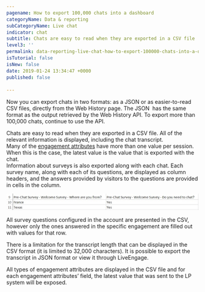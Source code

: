 ```yaml
---
pagename: How to export 100,000 chats into a dashboard
categoryName: Data & reporting
subCategoryName: Live chat
indicator: chat
subtitle: Chats are easy to read when they are exported in a CSV file
level3: ''
permalink: data-reporting-live-chat-how-to-export-100000-chats-into-a-dashboard.html
isTutorial: false
isNew: false
date: 2019-01-24 13:34:47 +0000
published: false

---
```

Now you can export chats in two formats: as a JSON or as easier-to-read CSV files, directly from the Web History page. The JSON  has the same format as the output retrieved by the Web History API.  To export more than 100,000 chats, continue to use the API.

Chats are easy to read when they are exported in a CSV file. All of the relevant information is displayed, including the chat transcript.  
Many of the [engagement attributes](data-reporting-engagement-attributes-data-sources-engagement-attributes-overview.html) have more than one value per session. When this is the case, the latest value is the value that is exported with the chat.  
Information about surveys is also exported along with each chat. Each survey name, along with each of its questions, are displayed as column headers, and the answers provided by visitors to the questions are provided in cells in the column.

![](/img/Export-chats1.jpg)

All survey questions configured in the account are presented in the CSV, however only the ones answered in the specific engagement are filled out with values for that row.

There is a limitation for the transcript length that can be displayed in the CSV format (it is limited to 32,000 characters). It is possible to export the transcript in JSON format or view it through LiveEngage.

All types of engagement attributes are displayed in the CSV file and for each engagement attributes’ field, the latest value that was sent to the LP system will be exposed.
